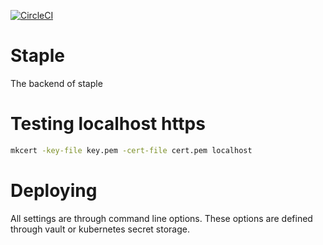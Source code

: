 [![CircleCI](https://circleci.com/gh/staple-org/staple.svg?style=svg)](https://circleci.com/gh/staple-org/staple)

# Staple

The backend of staple

# Testing localhost https

```bash
mkcert -key-file key.pem -cert-file cert.pem localhost
```

# Deploying

All settings are through command line options. These options are defined through vault or
kubernetes secret storage.